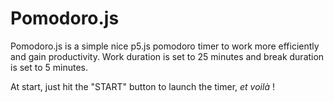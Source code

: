 # Pomodoro.js
Pomodoro.js is a simple nice p5.js pomodoro timer to work more efficiently and gain productivity.
Work duration is set to 25 minutes and break duration is set to 5 minutes.

At start, just hit the "START" button to launch the timer, *et voilà* !
